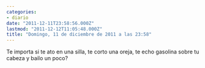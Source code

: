 ```yaml
---
categories:
- diario
date: "2011-12-11T23:58:56.000Z"
lastmod: "2011-12-12T11:05:48.000Z"
title: "Domingo, 11 de diciembre de 2011 a las 23:58"
---
```


Te importa si te ato en una silla, te corto una oreja, te echo gasolina sobre tu cabeza y bailo un poco?